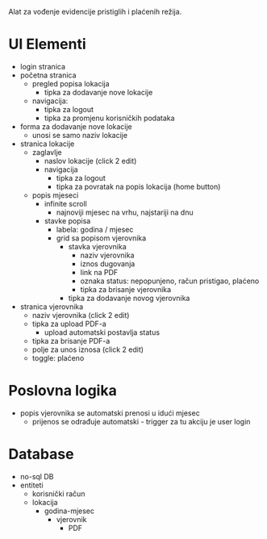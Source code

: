 Alat za vođenje evidencije pristiglih i plaćenih režija.

# UI Elementi
* login stranica
* početna stranica
    * pregled popisa lokacija
        * tipka za dodavanje nove lokacije
    * navigacija:
        * tipka za logout
        * tipka za promjenu korisničkih podataka
* forma za dodavanje nove lokacije
    * unosi se samo naziv lokacije
* stranica lokacije
    * zaglavlje
        * naslov lokacije (click 2 edit)
        * navigacija
            * tipka za logout
            * tipka za povratak na popis lokacija (home button)
    * popis mjeseci
        * infinite scroll
            * najnoviji mjesec na vrhu, najstariji na dnu
        * stavke popisa
            * labela: godina / mjesec
            * grid sa popisom vjerovnika
                * stavka vjerovnika
                    * naziv vjerovnika
                    * iznos dugovanja
                    * link na PDF
                    * oznaka status: nepopunjeno, račun pristigao, plaćeno
                    * tipka za brisanje vjerovnika
                * tipka za dodavanje novog vjerovnika
* stranica vjerovnika
    * naziv vjerovnika (click 2 edit)
    * tipka za upload PDF-a
        * upload automatski postavlja status
    * tipka za brisanje PDF-a
    * polje za unos iznosa (click 2 edit)
    * toggle: plaćeno

# Poslovna logika
* popis vjerovnika se automatski prenosi u idući mjesec
    * prijenos se odrađuje automatski - trigger za tu akciju je user login

# Database
* no-sql DB
* entiteti
    * korisnički račun
    * lokacija
        * godina-mjesec
            * vjerovnik
                * PDF

